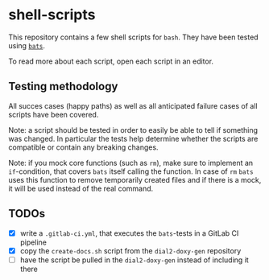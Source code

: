 # shell-scripts

This repository contains a few shell scripts for `bash`. They have been tested
using [`bats`](https://bats-core.readthedocs.io/en/stable/).

To read more about each script, open each script in an editor.

## Testing methodology

All succes cases (happy paths) as well as all anticipated failure cases of all scripts have been covered.

Note: a script should be tested in order to easily be able to tell if something was changed. In particular the tests help determine whether the scripts are compatible or contain any breaking changes.

Note: if you mock core functions (such as `rm`), make sure to implement an `if`-condition, that covers `bats` itself calling the function. In case of `rm` `bats` uses this function to remove temporarily created files and if there is a mock, it will be used instead of the real command.


## TODOs
- [x] write a `.gitlab-ci.yml`, that executes the `bats`-tests in a GitLab CI pipeline
- [x] copy the `create-docs.sh` script from the `dial2-doxy-gen` repository
- [ ] have the script be pulled in the `dial2-doxy-gen` instead of including it there
